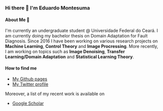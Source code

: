 ### Hi there 👋 I'm Eduardo Montesuma

#### About Me 🤔
I'm currently an undergraduate student @ Universidade Federal do Ceará. I am currently doing my bachelor thesis on Domain Adaptation for Fault Diagnosis. Since 2016 I have been working on various research projects on <b>Machine Learning</b>, <b>Control Theory</b> and <b>Image Procressing</b>. More recently, I am working on topics such as <b>Image Denoising</b>, <b>Transfer Learning/Domain Adaptation</b> and <b>Statistical Learning Theory</b>.

#### How to find me

- [My Github pages](https://eddardd.github.io/)
- [My Twitter profile](https://twitter.com/efernand9)

Moreover, a list of my recent work is available on

- [Google Scholar](https://scholar.google.com.br/citations?user=elSROdcAAAAJ&hl=en)
